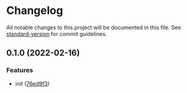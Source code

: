 # Changelog

All notable changes to this project will be documented in this file. See [standard-version](https://github.com/conventional-changelog/standard-version) for commit guidelines.

## 0.1.0 (2022-02-16)


### Features

* init ([76ed9f3](https://github.com/BlackGlory/estore/commit/76ed9f3bed28e16dbcd8e6cc0c2667828f366b92))
